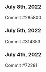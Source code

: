 ### July 8th, 2022

Commit #285800

### July 5th, 2022

Commit #314353


### July 4th, 2022

Commit #72281
